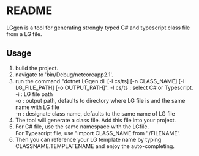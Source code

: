 #  README

LGgen is a tool for generating strongly typed C# and typescript class file from a LG file.

## Usage

1. build the project.
2. navigate to 'bin/Debug/netcoreapp2.1'.
3. run the command "dotnet LGgen.dll [-l cs/ts] [-n CLASS_NAME] [-i LG_FILE_PATH] [-o OUTPUT_PATH]". 
-l cs/ts : select C# or Typescript.  
-i : LG file path  
-o : output path, defaults to directory where LG file is and the same name with LG file  
-n : designate class name, defaults to the same name of LG file
4. The tool will generate a class file. Add this file into your project.
5. For C# file, use the same namespace with the LGfile.  
For Typescript file, use "import CLASS_NAME from './FILENAME'.
6. Then you can reference your LG template name by typing CLASSNAME.TEMPLATENAME and enjoy the auto-completing.